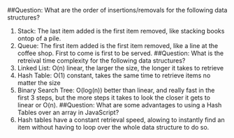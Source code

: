 ##Question: What are the order of insertions/removals for the following data structures? 
1. Stack: The last item added is the first item removed, like stacking books ontop of a pile.
2. Queue: The first item added is the first item removed, like a line at the coffee shop. First to come is first to be served.
##Question: What is the retreival time complexity for the following data structures? 
1. Linked List: O(n) linear, the larger the size, the longer it takes to retrieve
2. Hash Table: O(1) constant, takes the same time to retrieve items no matter the size
3. Binary Search Tree: O(log(n)) better than linear, and really fast in the first 3 steps, but the more steps it takes to look the closer it gets to linear or O(n).
##Question: What are some advantages to using a Hash Tables over an array in JavaScript?
1. Hash tables have a constant retrieval speed, alowing to instantly find an item without having to loop over the whole data structure to do so.